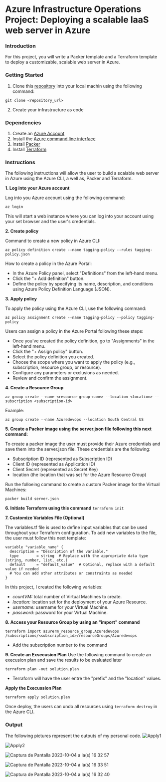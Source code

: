 # Azure Infrastructure Operations Project: Deploying a scalable IaaS web server in Azure

### Introduction
For this project, you will write a Packer template and a Terraform template to deploy a customizable, scalable web server in Azure.

### Getting Started
1. Clone this [repository](https://github.com/udacity/nd082-Azure-Cloud-DevOps-Starter-Code/tree/master/C1%20-%20Azure%20Infrastructure%20Operations/project/starter_files) into your local machin using the following command:

```git clone <repository_url>```

2. Create your infrastructure as code

### Dependencies
1. Create an [Azure Account](https://portal.azure.com) 
2. Install the [Azure command line interface](https://docs.microsoft.com/en-us/cli/azure/install-azure-cli?view=azure-cli-latest)
3. Install [Packer](https://www.packer.io/downloads)
4. Install [Terraform](https://www.terraform.io/downloads.html)

### Instructions
The following instructions will allow the user to build a scalable web server in Azure using the Azure CLI, a well as, Packer and Terraform. 

**1. Log into your Azure account**

Log into you Azure account using the following command:

```az login ```

This will start a web instance where you can log into your account using your set browser and the user's credentials.

**2.  Create policy**

Command to create a new policy in Azure CLI:

```az policy definition create --name tagging-policy --rules tagging-policy.json```

How to create a policy in the Azure Portal:
- In the Azure Policy panel, select "Definitions" from the left-hand menu.
- Click the "+ Add definition" button.
- Define the policy by specifying its name, description, and conditions using Azure Policy Definition Language (JSON).

**3. Apply policy**

To apply the policy using the Azure CLI, use the following command: 

```az policy assignment create --name tagging-policy --policy tagging-policy```

Users can assign a policy in the Azure Portal following these steps: 
- Once you've created the policy definition, go to "Assignments" in the left-hand menu.
- Click the "+ Assign policy" button.
- Select the policy definition you created.
- Choose the scope where you want to apply the policy (e.g., subscription, resource group, or resource).
- Configure any parameters or exclusions as needed.
- Review and confirm the assignment.

**4. Create a Resource Group**

```az group create --name <resource-group-name> --location <location> --subscription <subscription-id>```

Example: 

```az group create --name Azuredevops --location South Central US```


**5. Create a Packer image using the server.json file following this next command:**
   
To create a packer image the user must provide their Azure credentials and save them into the server.json file. These credentials are the following:
- Subscription ID (represented as Subscription ID)
- Client ID (represented as Application ID)
- Client Secret (represented as Secret Key)
- location (the location that was set for the Azure Resource Group)

Run the folloeing command to create a custom Packer image for the Virtual Machines:

```packer build server.json```  

**6. Initiate Terraform using this command** 
```terraform init```

**7. Customize Variables File (Optional)**

The variables.tf file is used to define input variables that can be used throughout your Terraform configuration. To add new variables to the file, the user must follow this next template:

```
variable "variable_name" {
  description = "Description of the variable."
  type        = string  # Replace with the appropriate data type (string, number, list, etc.)
  default     = "default_value"  # Optional, replace with a default value if needed
  # You can add other attributes or constraints as needed
}
```

In this project, I created the following variables:
- *countVM:* total number of Virtual Machines to create.
- *location:* location set for the deployment of your Azure Resource. 
- *username:* username for your Virtual Machine. 
- *password:* password for your Virtual Machine.

**8. Access your Resource Group by using an "import" command**

```terraform import azurerm_resource_group.Azuredevops /subscriptions/<subscription_id>/resourceGroups/Azuredevops```

- Add the subscription number to the command

**9. Create an Exsecusion Plan**
Use the following command to create an execusion plan and save the results to be evaluated later 

```terraform plan -out solution.plan```

- Terraform will have the user entre the "prefix" and the "location" values. 

**Apply the Execussion Plan**

```terraform apply solution.plan```

Once deploy, the users can undo all resources using ```terraform destroy``` in the Azure CLI.

### Output

The following pictures represent the outputs of my personal code. 
![Apply1](https://github.com/Fabiana77/azure-infrastructure-development-project/assets/70912175/f903025d-9bf7-4a4a-816f-bbc68fbed889)

![Apply2](https://github.com/Fabiana77/azure-infrastructure-development-project/assets/70912175/671c3982-5a66-4b70-af69-747dc11d66ba)

![Captura de Pantalla 2023-10-04 a la(s) 16 32 57](https://github.com/Fabiana77/azure-infrastructure-development-project/assets/70912175/73d8c5dd-5ccf-4d8c-9c01-13b60a69ca48)

![Captura de Pantalla 2023-10-04 a la(s) 16 33 51](https://github.com/Fabiana77/azure-infrastructure-development-project/assets/70912175/f453802f-8b47-478e-b53a-dce66b3c79a3)

![Captura de Pantalla 2023-10-04 a la(s) 16 32 40](https://github.com/Fabiana77/azure-infrastructure-development-project/assets/70912175/4f8bacac-289a-42af-b5da-6fa88d83cedb)






